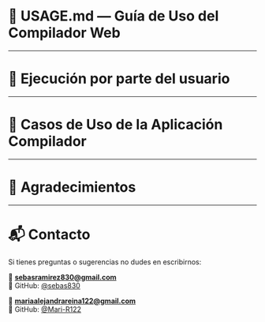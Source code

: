 <!-- Descripción del proyecto, cómo ejecutarlo USEGER.md--> 
# 📄 USAGE.md — Guía de Uso del Compilador Web


---

# 👥 Ejecución por parte del usuario


---

# 📘 Casos de Uso de la Aplicación Compilador


---

# 🙌 Agradecimientos


---

# 📬 Contacto

Si tienes preguntas o sugerencias no dudes en escribirnos:  

📧 **sebasramirez830@gmail.com**  
🐙 GitHub: [@sebas830](https://github.com/sebas830)

📧 **mariaalejandrareina122@gmail.com**  
🐙 GitHub: [@Mari-R122](https://github.com/Mari-R122)
